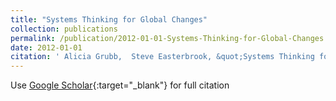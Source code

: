 ```yaml
---
title: "Systems Thinking for Global Changes"
collection: publications
permalink: /publication/2012-01-01-Systems-Thinking-for-Global-Changes
date: 2012-01-01
citation: ' Alicia Grubb,  Steve Easterbrook, &quot;Systems Thinking for Global Changes.&quot;, 2012.'
---
```

Use [Google Scholar](https://scholar.google.com/scholar?q=Systems+Thinking+for+Global+Changes){:target="_blank"} for full citation